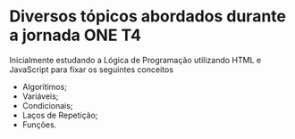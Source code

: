 # Diversos tópicos abordados durante a jornada ONE T4

Inicialmente estudando a Lógica de Programação utilizando HTML e JavaScript para fixar os seguintes conceitos

* Algorítimos;
* Variáveis;
* Condicionais;
* Laços de Repetição;
* Funções.

